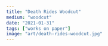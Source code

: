 ```yaml
---
title: "Death Rides Woodcut"
medium: "woodcut"
date: "2021-01-31"
tags: ["works on paper"]
image: "art/death-rides-woodcut.jpg"
---
```

